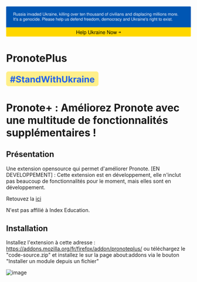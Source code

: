 [![Stand With Ukraine](https://raw.githubusercontent.com/vshymanskyy/StandWithUkraine/main/banner2-direct.svg)](https://vshymanskyy.github.io/StandWithUkraine)
# PronotePlus
<a href="https://github.com/vshymanskyy/StandWithUkraine/blob/main/docs/README.md"><img src="https://raw.githubusercontent.com/vshymanskyy/StandWithUkraine/main/badges/StandWithUkraine.svg" alt="StandWithUkraine" style="max-width: 100%;"></a>

# Pronote+ : Améliorez Pronote avec une multitude de fonctionnalités supplémentaires !

## Présentation
Une extension opensource qui permet d'améliorer Pronote.
[EN DEVELOPPEMENT] : Cette extension est en développement, elle n'inclut pas beaucoup de fonctionnalités pour le moment, mais elles sont en développement.

Retouvez la [ici](https://addons.mozilla.org/fr/firefox/addon/pronoteplus/)

N'est pas affilié à Index Education.

## Installation
Installez l'extension à cette adresse : https://addons.mozilla.org/fr/firefox/addon/pronoteplus/
ou téléchargez le "code-source.zip" et installez le sur la page about:addons via le bouton "Installer un module depuis un fichier"

![image](![image](https://user-images.githubusercontent.com/34348778/160375015-8a48b473-94fc-49d9-94a5-1ba4aa8119aa.png))
